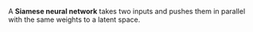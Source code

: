 A **Siamese neural network** takes two inputs and pushes them in parallel with the same weights to a latent space.